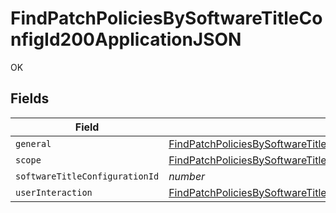 # FindPatchPoliciesBySoftwareTitleConfigId200ApplicationJSON

OK


## Fields

| Field                                                                                                                                                                             | Type                                                                                                                                                                              | Required                                                                                                                                                                          | Description                                                                                                                                                                       | Example                                                                                                                                                                           |
| --------------------------------------------------------------------------------------------------------------------------------------------------------------------------------- | --------------------------------------------------------------------------------------------------------------------------------------------------------------------------------- | --------------------------------------------------------------------------------------------------------------------------------------------------------------------------------- | --------------------------------------------------------------------------------------------------------------------------------------------------------------------------------- | --------------------------------------------------------------------------------------------------------------------------------------------------------------------------------- |
| `general`                                                                                                                                                                         | [FindPatchPoliciesBySoftwareTitleConfigId200ApplicationJSONGeneral](../../models/operations/findpatchpoliciesbysoftwaretitleconfigid200applicationjsongeneral.md)                 | :heavy_minus_sign:                                                                                                                                                                | N/A                                                                                                                                                                               |                                                                                                                                                                                   |
| `scope`                                                                                                                                                                           | [FindPatchPoliciesBySoftwareTitleConfigId200ApplicationJSONScope](../../models/operations/findpatchpoliciesbysoftwaretitleconfigid200applicationjsonscope.md)                     | :heavy_minus_sign:                                                                                                                                                                | N/A                                                                                                                                                                               |                                                                                                                                                                                   |
| `softwareTitleConfigurationId`                                                                                                                                                    | *number*                                                                                                                                                                          | :heavy_minus_sign:                                                                                                                                                                | N/A                                                                                                                                                                               | 1                                                                                                                                                                                 |
| `userInteraction`                                                                                                                                                                 | [FindPatchPoliciesBySoftwareTitleConfigId200ApplicationJSONUserInteraction](../../models/operations/findpatchpoliciesbysoftwaretitleconfigid200applicationjsonuserinteraction.md) | :heavy_minus_sign:                                                                                                                                                                | N/A                                                                                                                                                                               |                                                                                                                                                                                   |